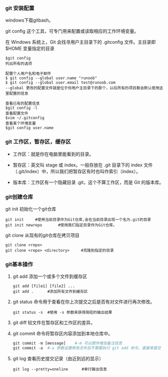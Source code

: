 ### git 安装配置

windows下载gitbash。

git config 这个工具，可专门用来配置或读取相应的工作环境变量。

在 Windows 系统上，Git 会找寻用户主目录下的 .gitconfig 文件。主目录即 $HOME 变量指定的目录

```git
$git config
列出所有的选项

配置个人用户名和电子邮件
$ git config --global user.name "runoob"
$ git config --global user.email test@runoob.com
--global 更改的配置文件就是位于你用户主目录下的那个，以后所有的项目都会默认使用这里配置的信息

查看已有的配置信息
$git config -l
查看配置文件
$vim ~/.gitconfig
查看某个环境变量
$git config user.name
```

### git 工作区，暂存区，缓存区

* 工作区：就是你在电脑里能看到的目录。

* 暂存区：英文叫 stage 或 index。一般存放在 .git 目录下的 index 文件（.git/index）中，所以我们把暂存区有时也叫作索引（index）。

* 版本库：工作区有一个隐藏目录 .git，这个不算工作区，而是 Git 的版本库。

### git创建仓库

git init 初始化一个git仓库

```git
git init     #使用当前目录作为Git仓库,会在当前目录出现一个名为.git的目录
git init newrepo       #使用我们指定目录作为Git仓库。 
```

git clone 从现有的git仓库在拷贝项目

```git
git clone <repo>
git clone <repo> <directory>     #克隆到指定的目录
```

### git基本操作

1. git add  添加一个或多个文件到缓存区

   ```git
   git add [file1] [file2] ...
   git add .      #添加所有文件到缓存区
   ```

   

2. git status 命令用于查看在你上次提交之后是否有对文件进行再次修改。

   ```git
   git status -s  #使用 -s 参数来获得简短的输出结果
   ```


3. git diff  较文件在暂存区和工作区的差异。

4. git commit 命令将暂存区内容添加到本地仓库中。

   ```python
   git commit -m [message]    #-m 可以额外增加备注信息
   git commit -a  #-a 参数设置修改文件后不需要执行 git add 命令，直接来提交
   ```

5. git log 查看历史提交记录（由近到远的显示）

   ```git
   git log --pretty=oneline      #单行输出信息
   ```

   